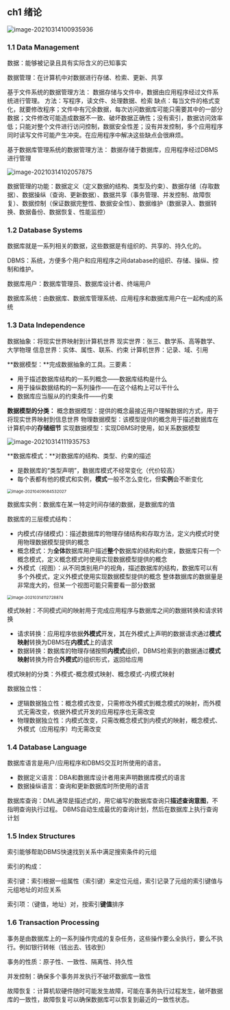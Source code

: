 ## ch1 绪论

![image-20210314100935936](https://i.loli.net/2021/03/14/I6QVXRO1FwSWmH3.png)

### 1.1 Data Management

数据：能够被记录且具有实际含义的已知事实

数据管理：在计算机中对数据进行存储、检索、更新、共享

基于文件系统的数据管理方法：
数据存储与文件中，数据由应用程序经过文件系统进行管理。
方法：写程序，读文件、处理数据、检索
缺点：每当文件的格式变化，就要修改程序；文件中有冗余数据，每次访问数据库可能只需要其中的一部分数据；文件修改可能造成数据不一致、破坏数据正确性；没有索引，数据访问效率低；只能对整个文件进行访问控制，数据安全性差；没有并发控制，多个应用程序同时读写文件可能产生冲突。在应用程序中解决这些缺点会很麻烦。

基于数据库管理系统的数据管理方法：
数据存储于数据库，应用程序经过DBMS进行管理

![image-20210314102057875](https://i.loli.net/2021/03/14/D9bpGEUOKJFhBLX.png)

数据管理的功能：数据定义（定义数据的结构、类型及约束）、数据存储（存取数据）、数据操纵（查询、更新数据）、数据共享（事务管理、并发控制、故障恢复）、数据控制（保证数据完整性、数据安全性）、数据维护（数据录入、数据转换、数据备份、数据恢复、性能监控）

### 1.2 Database Systems

数据库就是一系列相关的数据，这些数据是有组织的、共享的、持久化的。

DBMS：系统，方便多个用户和应用程序之间database的组织、存储、操纵、控制和维护。

数据库用户：数据库管理员、数据库设计者、终端用户

数据库系统：由数据库、数据库管理系统、应用程序和数据库用户在一起构成的系统

### 1.3 Data Independence

数据抽象：将现实世界映射到计算机世界
现实世界：张三、数学系、高等数学、大学物理
信息世界：实体、属性、联系、约束
计算机世界：记录、域、引用

**数据模型：**完成数据抽象的工具。三要素：

* 用于描述数据库结构的一系列概念——数据库结构是什么
* 用于操纵数据结构的一系列操作——在这个结构上可以干什么
* 数据库应当服从的约束条件——约束

**数据模型的分类：**
概念数据模型：提供的概念最接近用户理解数据的方式，用于将现实世界映射到信息世界
物理数据模型：该模型提供的概念用于描述数据库在计算机中的**存储细节**
实现数据模型：实现DBMS时使用，如关系数据模型

![image-20210314111935753](https://i.loli.net/2021/03/14/U8xtpwOLFEkH7SX.png)

**数据库模式：**对数据库的结构、类型、约束的描述

* 是数据库的“类型声明”，数据库模式不经常变化（代价较高）
* 每个表都有他的模式和实例，**模式**一般不怎么变化，但**实例**会不断变化

<img src="https://i.loli.net/2021/04/09/xmQNLrSPunt2hCf.png#" alt="image-20210409084532027" style="zoom:67%;" />

数据库实例：数据库在某一特定时间存储的数据，是数据库的值

数据库的三层模式结构：

* 内模式(存储模式)：描述数据库的物理存储结构和存取方法，定义内模式时使用物理数据模型提供的概念
* 概念模式：为**全体**数据库用户描述**整个**数据库的结构和约束，数据库只有一个概念模式，定义概念模式时使用实现数据模型提供的概念
* 外模式（视图）：从不同类别用户的视角，描述数据库的结构，数据库可以有多个外模式，定义外模式使用实现数据模型提供的概念
  整体数据库的数据量是非常庞大的，但某一个视图可能只需要看一部分数据

<img src="https://i.loli.net/2021/03/14/M9NyowpkmqJXdIS.png#" alt="image-20210314112728874" style="zoom:67%;" />

模式映射：不同模式间的映射用于完成应用程序与数据库之间的数据转换和请求转换

* 请求转换：应用程序依据**外模式**开发，其在外模式上声明的数据请求通过**模式映射**转换为DBMS在**内模式**上的请求
* 数据转换：数据库的物理存储按照**内模式**组织，DBMS检索到的数据通过**模式映射**转换为符合**外模式**的组织形式，返回给应用

模式映射的分类：外模式-概念模式映射、概念模式-内模式映射

数据独立性：

* 逻辑数据独立性：概念模式改变，只需修改外模式到概念模式的映射，而外模式无需改变，依据外模式开发的应用程序也无需改变
* 物理数据独立性：内模式改变，只需改概念模式到内模式的映射，概念模式、外模式（应用程序）均无需改变

### 1.4 Database Language

数据库语言是用户/应用程序和DBMS交互时所使用的语言。

* 数据定义语言：DBA和数据库设计者用来声明数据库模式的语言
* 数据操纵语言：查询和更新数据库时所使用的语言

数据库查询：DML通常是描述式的，用它编写的数据库查询只**描述查询意图**，不指明查询执行过程。
DBMS自动生成最优的查询计划，然后在数据库上执行查询计划

### 1.5 Index Structures

索引能够帮助DBMS快速找到关系中满足搜索条件的元组

索引的构成：

索引键：索引根据一组属性（索引键）来定位元组，索引记录了元组的索引键值与元组地址的对应关系

索引项：（键值，地址）对，按索引**键值**排序

### 1.6 Transaction Processing

事务是由数据库上的一系列操作完成的复杂任务，这些操作要么全执行，要么不执行。例如银行转帐（钱出去、钱收到）

事务的性质：原子性、一致性、隔离性、持久性

并发控制：确保多个事务并发执行不破坏数据库一致性

故障恢复：计算机软硬件随时可能发生故障，可能在事务执行过程发生，破坏数据库的一致性，故障恢复可以确保数据库可以恢复到最近的一致性状态。